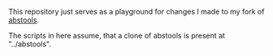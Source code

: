 
This repository just serves as a playground for changes I made to my fork of [abstools](https://github.com/ahbnr/abstools).

The scripts in here assume, that a clone of abstools is present at "../abstools".
